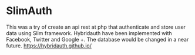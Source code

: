 # SlimAuth

This was a try of create an api rest at php that authenticate and store user data using Slim framework. Hybridauth have been implemented with Facebook, Twitter and Google +. The database would be changed in a near future.
https://hybridauth.github.io/
